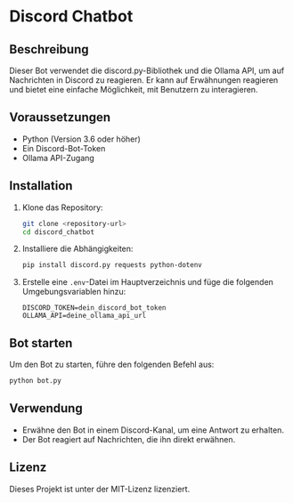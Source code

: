 # Discord Chatbot

## Beschreibung
Dieser Bot verwendet die discord.py-Bibliothek und die Ollama API, um auf Nachrichten in Discord zu reagieren. Er kann auf Erwähnungen reagieren und bietet eine einfache Möglichkeit, mit Benutzern zu interagieren.

## Voraussetzungen
- Python (Version 3.6 oder höher)
- Ein Discord-Bot-Token
- Ollama API-Zugang

## Installation
1. Klone das Repository:
   ```bash
   git clone <repository-url>
   cd discord_chatbot
   ```

2. Installiere die Abhängigkeiten:
   ```bash
   pip install discord.py requests python-dotenv
   ```

3. Erstelle eine `.env`-Datei im Hauptverzeichnis und füge die folgenden Umgebungsvariablen hinzu:
   ```plaintext
   DISCORD_TOKEN=dein_discord_bot_token
   OLLAMA_API=deine_ollama_api_url
   ```

## Bot starten
Um den Bot zu starten, führe den folgenden Befehl aus:
```bash
python bot.py
```

## Verwendung
- Erwähne den Bot in einem Discord-Kanal, um eine Antwort zu erhalten.
- Der Bot reagiert auf Nachrichten, die ihn direkt erwähnen.

## Lizenz
Dieses Projekt ist unter der MIT-Lizenz lizenziert.
